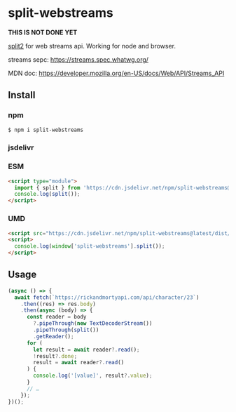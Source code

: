 # split-webstreams

**THIS IS NOT DONE YET**

[split2](https://github.com/mcollina/split2#readme) for web streams api. Working for node and browser.

streams sepc:
https://streams.spec.whatwg.org/

MDN doc:
https://developer.mozilla.org/en-US/docs/Web/API/Streams_API

## Install

### npm

```bash
$ npm i split-webstreams
```

### jsdelivr

### ESM

```html
<script type="module">
  import { split } from 'https://cdn.jsdelivr.net/npm/split-webstreams@latest';
  console.log(split());
</script>
```

### UMD

```html
<script src="https://cdn.jsdelivr.net/npm/split-webstreams@latest/dist/split-webstreams.umd.js"></script>
<script>
  console.log(window['split-webstreams'].split());
</script>
```

## Usage

```javascript
(async () => {
  await fetch(`https://rickandmortyapi.com/api/character/23`)
    .then((res) => res.body)
    .then(async (body) => {
      const reader = body
        ?.pipeThrough(new TextDecoderStream())
        .pipeThrough(split())
        .getReader();
      for (
        let result = await reader?.read();
        !result?.done;
        result = await reader?.read()
      ) {
        console.log('[value]', result?.value);
      }
      // …
    });
})();
```
